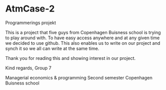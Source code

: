 AtmCase-2
=========

Programmerings projekt

This is a project that five guys from Copenhagen Buisness school is trying to play around with. 
To have easy access anywhere and at any given time we decided to use github. 
This also enables us to write on our project and synch it so we all can write at the same time.

Thank you for reading this and showing interest in our project.

Kind regards, 
Group 7

Managerial economics & programming
Second semester
Copenhagen Buisness school

